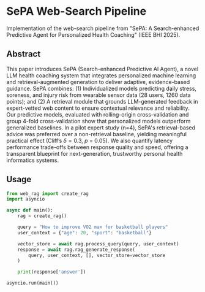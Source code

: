 # SePA Web-Search Pipeline

Implementation of the web-search pipeline from "SePA: A Search-enhanced Predictive Agent for Personalized Health Coaching" (IEEE BHI 2025).

## Abstract
This paper introduces SePA (Search-enhanced Predictive AI Agent), a novel LLM health coaching system that integrates personalized machine learning and retrieval-augmented generation to deliver adaptive, evidence-based guidance. SePA combines: (1) Individualized models predicting daily stress, soreness, and injury risk from wearable sensor data (28 users, 1260 data points); and (2) A retrieval module that grounds LLM-generated feedback in expert-vetted web content to ensure contextual relevance and reliability. Our predictive models, evaluated with rolling-origin cross-validation and group 4-fold cross-validation show that personalized models outperform generalized baselines. In a pilot expert study (n=4), SePA's retrieval-based advice was preferred over a non-retrieval baseline, yielding meaningful practical effect (Cliff’s $\delta = 0.3$, *p* = 0.05). We also quantify latency performance trade-offs between response quality and speed, offering a transparent blueprint for next-generation, trustworthy personal health informatics systems.

## Usage

```python
from web_rag import create_rag
import asyncio

async def main():
    rag = create_rag()

    query = "How to improve VO2 max for basketball players"
    user_context = {"age": 20, "sport": "basketball"}

    vector_store = await rag.process_query(query, user_context)
    response = await rag.rag_generate_response(
        query, user_context, [], vector_store=vector_store
    )

    print(response['answer'])

asyncio.run(main())
```
